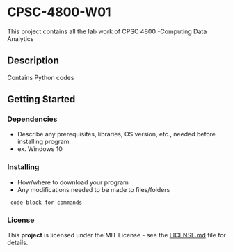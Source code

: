# CPSC-4800-W01
This project contains all the lab work of CPSC 4800 -Computing Data Analytics
## Description
Contains Python codes
## Getting Started
### Dependencies
- Describe any prerequisites, libraries, OS version, etc., needed before installing program.
- ex. Windows 10

### Installing
-  How/where to download your program
-  Any modifications needed to be made to files/folders

``` code block for commands```
### License
This **project** is licensed under the MIT License - see the [LICENSE.md](https://github.com/Avi-k-dua/hello-world/blob/main/LICENSE) file for details.
